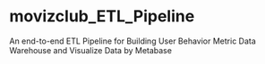 # movizclub_ETL_Pipeline
 An end-to-end ETL Pipeline for Building User Behavior Metric Data Warehouse and Visualize Data by Metabase

